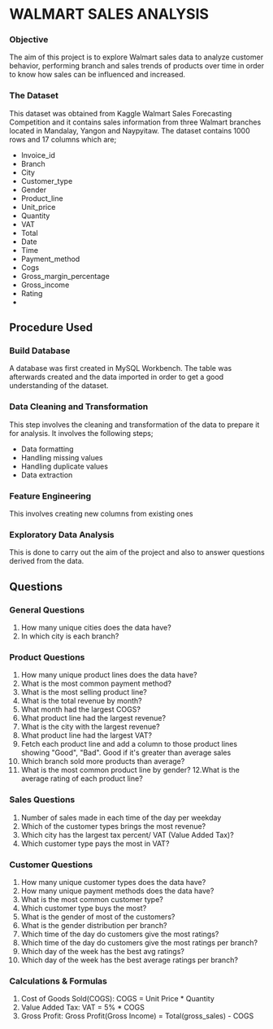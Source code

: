 # WALMART SALES ANALYSIS

### Objective
The aim of this project is to explore Walmart sales data to analyze customer behavior, performing branch and sales trends of products over time in order to know how sales can be influenced and increased.

### The Dataset
This dataset was obtained from Kaggle Walmart Sales Forecasting Competition and it contains sales information from three Walmart branches located in Mandalay, Yangon and Naypyitaw. The dataset contains 1000 rows and 17 columns which are;
- Invoice_id
- Branch
- City
- Customer_type
- Gender
- Product_line
- Unit_price
- Quantity
- VAT
- Total
- Date
- Time
- Payment_method
- Cogs
- Gross_margin_percentage
- Gross_income
- Rating
- 

## Procedure Used
### Build Database
   A database was first created in MySQL Workbench. The  table was afterwards created and the data imported in order to get a good understanding of the dataset.

### Data Cleaning and Transformation
This step involves the cleaning and transformation of the data to prepare it for analysis. It involves the following steps;
- Data formatting
- Handling missing values
- Handling duplicate values
- Data extraction

### Feature Engineering
This involves creating new columns from existing ones

### Exploratory Data Analysis
This is done to carry out the aim of the project and also to answer questions derived from the data.

## Questions
### General Questions
1. How many unique cities does the data have?
2. In which city is each branch?
### Product Questions
1. How many unique product lines does the data have?
2. What is the most common payment method?
3. What is the most selling product line?
4. What is the total revenue by month?
5. What month had the largest COGS?
6. What product line had the largest revenue?
7. What is the city with the largest revenue?
8. What product line had the largest VAT?
9. Fetch each product line and add a column to those product lines showing "Good", "Bad". Good if it's greater than average sales
10. Which branch sold more products than average?
11. What is the most common product line by gender?
12.What is the average rating of each product line?
###  Sales Questions
1. Number of sales made in each time of the day per weekday
2. Which of the customer types brings the most revenue?
3. Which city has the largest tax percent/ VAT (Value Added Tax)?
4. Which customer type pays the most in VAT?
### Customer Questions
1. How many unique customer types does the data have?
2. How many unique payment methods does the data have?
3. What is the most common customer type?
4. Which customer type buys the most?
5. What is the gender of most of the customers?
6. What is the gender distribution per branch?
7. Which time of the day do customers give the most ratings?
8. Which time of the day do customers give the most ratings per branch?
9. Which day of the week has the best avg ratings?
10. Which day of the week has the best average ratings per branch?

### Calculations & Formulas
1. Cost of Goods Sold(COGS): 
COGS = Unit Price * Quantity 
2. Value Added Tax:
VAT = 5% * COGS
3. Gross Profit:
Gross Profit(Gross Income) = Total(gross_sales) - COGS




